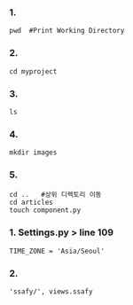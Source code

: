 ### 1.  

```
pwd  #Print Working Directory
```



### 2.

```
cd myproject
```



### 3.

```
ls
```



### 4.

```
mkdir images
```



### 5. 

```
cd ..   #상위 디렉토리 이동
cd articles
touch component.py
```







### 1. Settings.py > line 109

```
TIME_ZONE = 'Asia/Seoul'
```



### 2.

```
'ssafy/', views.ssafy
```